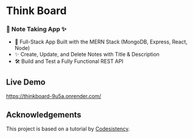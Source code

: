 # Think Board
### 📝 Note Taking App ✨
- 🚀 Full-Stack App Built with the MERN Stack (MongoDB, Express, React, Node)
- ✨ Create, Update, and Delete Notes with Title & Description
- 🛠️ Build and Test a Fully Functional REST API

## Live Demo
https://thinkboard-9u5a.onrender.com/

## Acknowledgements
This project is based on a tutorial by [Codesistency](https://www.youtube.com/watch?v=Ea9rrRj9e0Y).
